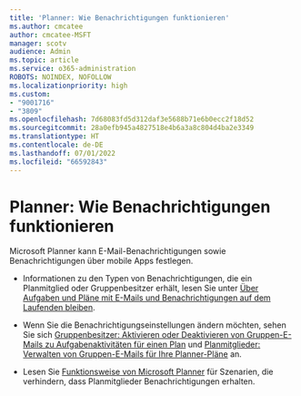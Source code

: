 ```yaml
---
title: 'Planner: Wie Benachrichtigungen funktionieren'
ms.author: cmcatee
author: cmcatee-MSFT
manager: scotv
audience: Admin
ms.topic: article
ms.service: o365-administration
ROBOTS: NOINDEX, NOFOLLOW
ms.localizationpriority: high
ms.custom:
- "9001716"
- "3809"
ms.openlocfilehash: 7d68083fd5d312daf3e5688b71e6b0ecc2f18d52
ms.sourcegitcommit: 28a0efb945a4827518e4b6a3a8c804d4ba2e3349
ms.translationtype: HT
ms.contentlocale: de-DE
ms.lasthandoff: 07/01/2022
ms.locfileid: "66592843"
---
```

# <a name="planner-how-notifications-work"></a>Planner: Wie Benachrichtigungen funktionieren

Microsoft Planner kann E-Mail-Benachrichtigungen sowie Benachrichtigungen über mobile Apps festlegen.

- Informationen zu den Typen von Benachrichtigungen, die ein Planmitglied oder Gruppenbesitzer erhält, lesen Sie unter [Über Aufgaben und Pläne mit E-Mails und Benachrichtigungen auf dem Laufenden bleiben](https://support.microsoft.com/office/manage-planner-notifications-f6a32f83-058d-4f39-988d-8a2e932820ec).

- Wenn Sie die Benachrichtigungseinstellungen ändern möchten, sehen Sie sich [Gruppenbesitzer: Aktivieren oder Deaktivieren von Gruppen-E-Mails zu Aufgabenaktivitäten für einen Plan](https://support.microsoft.com/office/manage-planner-notifications-f6a32f83-058d-4f39-988d-8a2e932820ec) und [Planmitglieder: Verwalten von Gruppen-E-Mails für Ihre Planner-Pläne](https://support.microsoft.com/office/manage-planner-notifications-f6a32f83-058d-4f39-988d-8a2e932820ec) an.

- Lesen Sie [Funktionsweise von Microsoft Planner](https://techcommunity.microsoft.com/t5/planner-blog/how-microsoft-planner-works/ba-p/1214736#M703) für Szenarien, die verhindern, dass Planmitglieder Benachrichtigungen erhalten.
